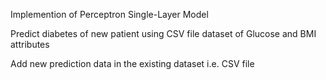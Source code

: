 Implemention of Perceptron Single-Layer Model

Predict diabetes of new patient using CSV file dataset of Glucose and BMI attributes

Add new prediction data in the existing dataset i.e. CSV file

